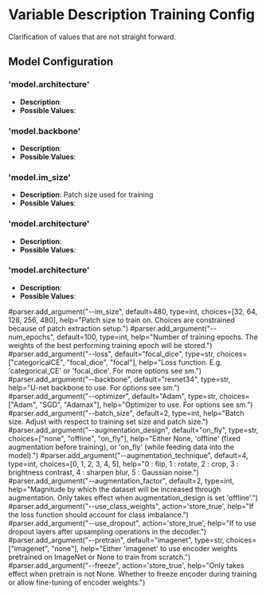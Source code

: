 # Variable Description Training Config

Clarification of values that are not straight forward.

## Model Configuration

### 'model.architecture'

- **Description**:
- **Possible Values**:

### 'model.backbone'

- **Description**:
- **Possible Values**:

### 'model.im_size'

- **Description**: Patch size used for training
- **Possible Values**:

### 'model.architecture'

- **Description**:
- **Possible Values**:

### 'model.architecture'

- **Description**:
- **Possible Values**:



#parser.add_argument("--im_size", default=480, type=int, choices=[32, 64, 128, 256, 480], help="Patch size to train on. Choices are constrained because of patch extraction setup.")
#parser.add_argument("--num_epochs", default=100, type=int, help="Number of training epochs. The weights of the best performing training epoch will be stored.")
#parser.add_argument("--loss", default="focal_dice", type=str, choices=["categoricalCE", "focal_dice", "focal"], help="Loss function. E.g. 'categorical_CE' or 'focal_dice'. For more options see sm.")
#parser.add_argument("--backbone", default="resnet34", type=str, help="U-net backbone to use. For options see sm.")
#parser.add_argument("--optimizer", default="Adam", type=str, choices=["Adam", "SGD", "Adamax"], help="Optimizer to use. For options see sm.")
#parser.add_argument("--batch_size", default=2, type=int, help="Batch size. Adjust with respect to training set size and patch size.")
#parser.add_argument("--augmentation_design", default="on_fly", type=str, choices=["none", "offline", "on_fly"], help="Either None, 'offline' (fixed augmentation before training), or 'on_fly' (while feeding data into the model).")
#parser.add_argument("--augmentation_technique", default=4, type=int, choices=[0, 1, 2, 3, 4, 5], help="0 : flip, 1 : rotate, 2 : crop, 3 : brightness contrast, 4 : sharpen blur, 5 : Gaussian noise.")
#parser.add_argument("--augmentation_factor", default=2, type=int, help="Magnitude by which the dataset will be increased through augmentation. Only takes effect when augmentation_design is set 'offline'.")
#parser.add_argument("--use_class_weights", action='store_true', help="If the loss function should account for class imbalance.")
#parser.add_argument("--use_dropout", action='store_true', help="If to use dropout layers after upsampling operations in the decoder.")
#parser.add_argument("--pretrain", default="imagenet", type=str, choices=["imagenet", "none"], help="Either 'imagenet' to use encoder weights pretrained on ImageNet or None to train from scratch.")
#parser.add_argument("--freeze", action='store_true', help="Only takes effect when pretrain is not None. Whether to freeze encoder during training or allow fine-tuning of encoder weights.")